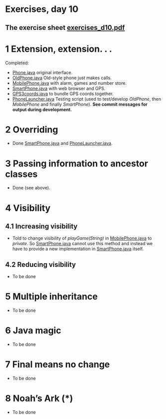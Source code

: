 # Exercises, day 10

## The exercise sheet [exercises_d10.pdf](exercises_d10.pdf) 

# 1 Extension, extension. . .

Completed:

* [Phone.java](src/Phone.java) original interface.
* [OldPhone.java](src/OldPhone.java) Old-style phone just makes calls.
* [MobilePhone.java](src/MobilePhone.java) with alarm, games and number store.
* [SmartPhone.java](src/SmartPhone.java) with web browser and GPS.
* [GPS3coords.java](src/GPS3coords.java) to bundle GPS coords together.
* [PhoneLauncher.java](src/PhoneLauncher.java) Testing script (used to test/develop *OldPhone*, then *MobilePhone* and finally *SmartPhone*). 
  **See commit messages for output during development.**

# 2 Overriding

* Done [SmartPhone.java](src/SmartPhone.java) and [PhoneLauncher.java](src/PhoneLauncher.java).

# 3 Passing information to ancestor classes

* Done (see above).


# 4 Visibility

## 4.1 Increasing visibility

* Told to change visibility of  *playGame(String)* in [MobilePhone.java](src/MobilePhone.java) to *private*. 
  So  [SmartPhone.java](src/SmartPhone.java) cannot use this method and instead we have to provide
  a new implementation in [SmartPhone.java](src/SmartPhone.java) itself.

## 4.2 Reducing visibility

* To be done

# 5 Multiple inheritance

* To be done

# 6 Java magic

* To be done

# 7 Final means no change

* To be done

# 8 Noah’s Ark (*)

* To be done
